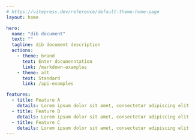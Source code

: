 ```yaml
---
# https://vitepress.dev/reference/default-theme-home-page
layout: home

hero:
  name: "dib document"
  text: ""
  tagline: dib document description
  actions:
    - theme: brand
      text: Enter documenntation
      link: /markdown-examples
    - theme: alt
      text: Standard
      link: /api-examples

features:
  - title: Feature A
    details: Lorem ipsum dolor sit amet, consectetur adipiscing elit
  - title: Feature B
    details: Lorem ipsum dolor sit amet, consectetur adipiscing elit
  - title: Feature C
    details: Lorem ipsum dolor sit amet, consectetur adipiscing elit
---
```


